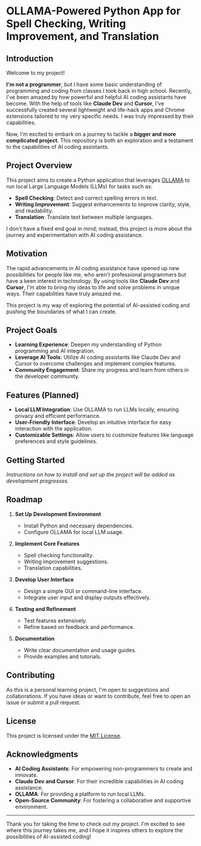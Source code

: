 # OLLAMA-Powered Python App for Spell Checking, Writing Improvement, and Translation

## Introduction

Welcome to my project!

**I'm not a programmer**, but I have some basic understanding of programming and coding from classes I took back in high school. Recently, I've been amazed by how powerful and helpful AI coding assistants have become. With the help of tools like **Claude Dev** and **Cursor**, I've successfully created several lightweight and life-hack apps and Chrome extensions tailored to my very specific needs. I was truly impressed by their capabilities.

Now, I'm excited to embark on a journey to tackle a **bigger and more complicated project**. This repository is both an exploration and a testament to the capabilities of AI coding assistants.

## Project Overview

This project aims to create a Python application that leverages [OLLAMA](https://ollama.ai/) to run local Large Language Models (LLMs) for tasks such as:

- **Spell Checking**: Detect and correct spelling errors in text.
- **Writing Improvement**: Suggest enhancements to improve clarity, style, and readability.
- **Translation**: Translate text between multiple languages.

I don't have a fixed end goal in mind; instead, this project is more about the journey and experimentation with AI coding assistance.

## Motivation

The rapid advancements in AI coding assistance have opened up new possibilities for people like me, who aren't professional programmers but have a keen interest in technology. By using tools like **Claude Dev** and **Cursor**, I'm able to bring my ideas to life and solve problems in unique ways. Their capabilities have truly amazed me.

This project is my way of exploring the potential of AI-assisted coding and pushing the boundaries of what I can create.

## Project Goals

- **Learning Experience**: Deepen my understanding of Python programming and AI integration.
- **Leverage AI Tools**: Utilize AI coding assistants like Claude Dev and Cursor to overcome challenges and implement complex features.
- **Community Engagement**: Share my progress and learn from others in the developer community.

## Features (Planned)

- **Local LLM Integration**: Use OLLAMA to run LLMs locally, ensuring privacy and efficient performance.
- **User-Friendly Interface**: Develop an intuitive interface for easy interaction with the application.
- **Customizable Settings**: Allow users to customize features like language preferences and style guidelines.

## Getting Started

*Instructions on how to install and set up the project will be added as development progresses.*

## Roadmap

1. **Set Up Development Environment**
   - Install Python and necessary dependencies.
   - Configure OLLAMA for local LLM usage.

2. **Implement Core Features**
   - Spell checking functionality.
   - Writing improvement suggestions.
   - Translation capabilities.

3. **Develop User Interface**
   - Design a simple GUI or command-line interface.
   - Integrate user input and display outputs effectively.

4. **Testing and Refinement**
   - Test features extensively.
   - Refine based on feedback and performance.

5. **Documentation**
   - Write clear documentation and usage guides.
   - Provide examples and tutorials.

## Contributing

As this is a personal learning project, I'm open to suggestions and collaborations. If you have ideas or want to contribute, feel free to open an issue or submit a pull request.

## License

This project is licensed under the [MIT License](LICENSE).

## Acknowledgments

- **AI Coding Assistants**: For empowering non-programmers to create and innovate.
- **Claude Dev and Cursor**: For their incredible capabilities in AI coding assistance.
- **OLLAMA**: For providing a platform to run local LLMs.
- **Open-Source Community**: For fostering a collaborative and supportive environment.

---

Thank you for taking the time to check out my project. I'm excited to see where this journey takes me, and I hope it inspires others to explore the possibilities of AI-assisted coding!
